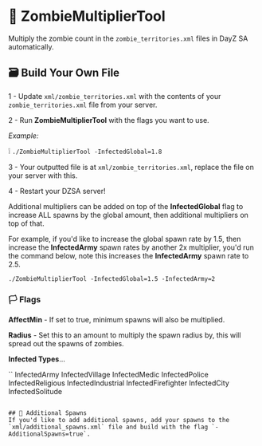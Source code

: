 # 🧟 ZombieMultiplierTool

Multiply the zombie count in the `zombie_territories.xml` files in DayZ SA automatically.

## 🗃️ Build Your Own File
1 - Update `xml/zombie_territories.xml` with the contents of your `zombie_territories.xml` file from your server. 

2 - Run **ZombieMultiplierTool** with the flags you want to use.

_Example:_

❕ `./ZombieMultiplierTool -InfectedGlobal=1.8`

3 - Your outputted file is at `xml/zombie_territories.xml`, replace the file on your server with this.

4 - Restart your DZSA server!


Additional multipliers can be added on top of the **InfectedGlobal** flag to increase ALL spawns by the global amount, then additional multipliers on top of that.

For example, if you'd like to increase the global spawn rate by 1.5, then increase the **InfectedArmy** spawn rates by another 2x multiplier, you'd run the command below, note this increases the **InfectedArmy** spawn rate to 2.5.

`./ZombieMultiplierTool -InfectedGlobal=1.5 -InfectedArmy=2`

### 🏳️ Flags
**AffectMin** - If set to true, minimum spawns will also be multiplied.

**Radius** - Set this to an amount to multiply the spawn radius by, this will spread out the spawns of zombies.

**Infected Types**...

``
InfectedArmy
InfectedVillage
InfectedMedic
InfectedPolice
InfectedReligious
InfectedIndustrial
InfectedFirefighter
InfectedCity
InfectedSolitude
```

## 🎯 Additional Spawns
If you'd like to add additional spawns, add your spawns to the `xml/additional_spawns.xml` file and build with the flag `-AdditionalSpawns=true`.
